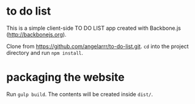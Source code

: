 # to do list
This is a simple client-side TO DO LIST app created with Backbone.js (http://backbonejs.org).

Clone from https://github.com/angelarrr/to-do-list.git.
`cd` into the project directory and run `npm install`.
# packaging the website
Run `gulp build`. The contents will be created inside `dist/`.
